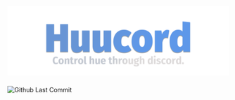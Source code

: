 # ![Huucord](images/huucordbanner2.png)
![Github Last Commit](https://img.shields.io/github/last-commit/flyxn/huucord?color=%233F84E5&logo=github)

